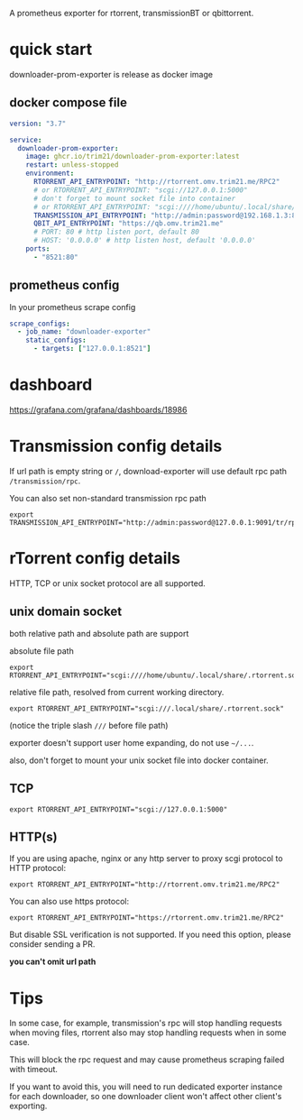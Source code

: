 A prometheus exporter for rtorrent, transmissionBT or qbittorrent.

# quick start

downloader-prom-exporter is release as docker image

## docker compose file

```yaml
version: "3.7"

service:
  downloader-prom-exporter:
    image: ghcr.io/trim21/downloader-prom-exporter:latest
    restart: unless-stopped
    environment:
      RTORRENT_API_ENTRYPOINT: "http://rtorrent.omv.trim21.me/RPC2"
      # or RTORRENT_API_ENTRYPOINT: "scgi://127.0.0.1:5000"
      # don't forget to mount socket file into container
      # or RTORRENT_API_ENTRYPOINT: "scgi:////home/ubuntu/.local/share/.rtorrent.sock"
      TRANSMISSION_API_ENTRYPOINT: "http://admin:password@192.168.1.3:8080"
      QBIT_API_ENTRYPOINT: "https://qb.omv.trim21.me"
      # PORT: 80 # http listen port, default 80
      # HOST: '0.0.0.0' # http listen host, default '0.0.0.0'
    ports:
      - "8521:80"
```

## prometheus config

In your prometheus scrape config

```yaml
scrape_configs:
  - job_name: "downloader-exporter"
    static_configs:
      - targets: ["127.0.0.1:8521"]
```

# dashboard

https://grafana.com/grafana/dashboards/18986

# Transmission config details

If url path is empty string or `/`, download-exporter will use default rpc path `/transmission/rpc`.

You can also set non-standard transmission rpc path 

```shell
export TRANSMISSION_API_ENTRYPOINT="http://admin:password@127.0.0.1:9091/tr/rpc"
```

# rTorrent config details

HTTP, TCP or unix socket protocol are all supported.


## unix domain socket

both relative path and absolute path are support

absolute file path

```shell
export RTORRENT_API_ENTRYPOINT="scgi:////home/ubuntu/.local/share/.rtorrent.sock"
```

relative file path, resolved from current working directory.

```shell
export RTORRENT_API_ENTRYPOINT="scgi:///.local/share/.rtorrent.sock"
```

(notice the triple slash `///` before file path)

exporter doesn't support user home expanding, do not use `~/...`.

also, don't forget to mount your unix socket file into docker container.

## TCP

```shell
export RTORRENT_API_ENTRYPOINT="scgi://127.0.0.1:5000"
```

## HTTP(s)

If you are using apache, nginx or any http server to proxy scgi protocol to HTTP protocol:

```shell
export RTORRENT_API_ENTRYPOINT="http://rtorrent.omv.trim21.me/RPC2"
```

You can also use https protocol:

```shell
export RTORRENT_API_ENTRYPOINT="https://rtorrent.omv.trim21.me/RPC2"
```

But disable SSL verification is not supported. If you need this option, please consider sending a PR.


**you can't omit url path**

# Tips

In some case, for example, transmission's rpc will stop handling requests when moving files, rtorrent also may stop handling requests when in some case.

This will block the rpc request and may cause prometheus scraping failed with timeout.

If you want to avoid this, you will need to run dedicated exporter instance for each downloader,
so one downloader client won't affect other client's exporting.
